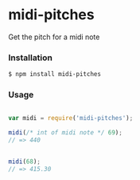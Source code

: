 # midi-pitches

Get the pitch for a midi note

### Installation

```bash
$ npm install midi-pitches
```

### Usage

```js

var midi = require('midi-pitches');

midi(/* int of midi note */ 69);
// => 440


midi(68);
// => 415.30

```
